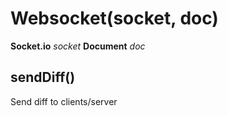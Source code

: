 

<!-- Start src/websocket.js -->

# Websocket(socket, doc)

**Socket.io** *socket* 
**Document** *doc*

## sendDiff()

Send diff to clients/server

<!-- End src/websocket.js -->

